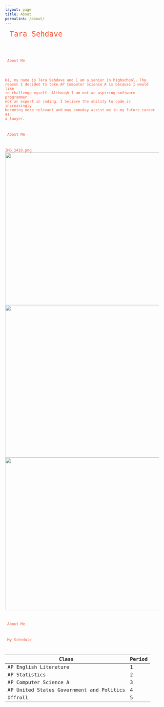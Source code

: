 ```yaml
---
layout: page
title: About
permalink: /about/
---
```


<code style= "color: #f64f2c; font-size:24px"> Tara Sehdave

<code style= "color: #f95b39; font-size:12px"> About Me

Hi, my name is Tara Sehdave and I am a senior in highschool. The reason I decided to take AP Computer Science A is because I would like to challenge myself. Although I am not an aspiring software programmer nor an expert in coding, I believe the ability to code is increasingly becoming more relevant and may someday assist me in my future career as a lawyer. 

<code style= "color: #f95b39; font-size:12px"> About Me

IMG_2410.png
<img src="images/IMG_2410.png" height="500px" width="660px"/>
<img src="images/friends.jpg" height="500px" width="660px"/>
<img src="images/friends.jpg" height="500px" width="660px"/>


<code style= "color: #f95b39; font-size:12px"> About Me

<code style= "color: #f95b39; font-size:12px"> My Schedule 

| Class       | Period 
| ----------- |:-------|
| AP English Literature      |   1      |
| AP Statistics        |   2      |
| AP Computer Science A      |   3      |
| AP United States Government and Politics     |   4      |
| Offroll   |   5      |

